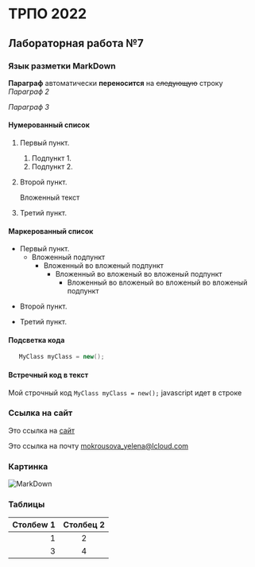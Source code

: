 ТРПО 2022
=========

Лабораторная работа №7
-------------------------

### Язык разметки MarkDown

**Параграф** 
автоматически __переносится__ на ~~следующую~~ строку
*Параграф 2*

_Параграф 3_

#### Нумерованный список

1. Первый пункт.
     1. Подпункт 1.
     1. Подпункт 2.
1. Второй пункт.

   Вложенный текст
1. Третий пункт.

#### Маркерованный список
* Первый пункт.
   * Вложенный подпункт
      - Вложенный во вложеный подпункт
         - Вложенный во вложеный во вложеный подпункт
            - Вложенный во вложеный во вложеный во вложеный подпункт
- Второй пункт.
+ Третий пункт.

#### Подсветка кода

```c#
   MyClass myClass = new();
```

#### Встречный код в текст

Мой строчный код `MyClass myClass = new();` javascript идет в строке

### Ссылка на сайт

Это ссылка на [сайт](https://rsu.edu.ru "Сайт университета")

Это ссылка на  почту <mokrousova_yelena@Icloud.com>

### Картинка

![MarkDown](https://upload.wikimedia.org/wikipedia/commons/thumb/4/48/Markdown-mark.svg/1200px-Markdown-mark.svg.png "Изображение")

### Таблицы

| Столбеw 1 | Столбец 2 |
|----------:|:---------:|
|1          |      2    |
|3          |          4|
